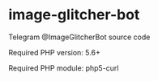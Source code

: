 # image-glitcher-bot
Telegram @ImageGlitcherBot source code

Required PHP version: 5.6+

Required PHP module: php5-curl
